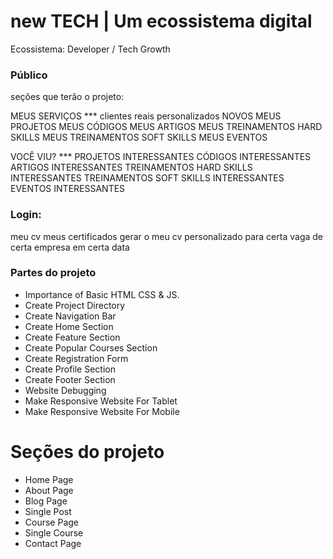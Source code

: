 # new TECH | Um ecossistema digital

Ecossistema: 
Developer / Tech Growth

### Público
seções que terão o projeto:

MEUS SERVIÇOS *** clientes reais personalizados NOVOS
MEUS PROJETOS
MEUS CÓDIGOS
MEUS ARTIGOS
MEUS TREINAMENTOS HARD SKILLS
MEUS TREINAMENTOS SOFT SKILLS
MEUS EVENTOS

VOCÊ VIU? ***
PROJETOS INTERESSANTES
CÓDIGOS INTERESSANTES
ARTIGOS INTERESSANTES
TREINAMENTOS HARD SKILLS INTERESSANTES
TREINAMENTOS SOFT SKILLS INTERESSANTES
EVENTOS INTERESSANTES

### Login:
meu cv
meus certificados
gerar o meu cv personalizado para certa vaga de certa empresa em certa data

### Partes do projeto

- Importance of Basic HTML CSS & JS.
- Create Project Directory
- Create Navigation Bar
- Create Home Section
- Create Feature Section
- Create Popular Courses Section
- Create Registration Form
- Create Profile Section
- Create Footer Section
- Website Debugging
- Make Responsive Website For Tablet
- Make Responsive Website For Mobile

# Seções do projeto

- Home Page
- About Page
- Blog Page
- Single Post
- Course Page
- Single Course
- Contact Page
